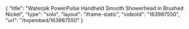 {
    "title": "Waterpik PowerPulse Handheld Smooth Showerhead in Brushed Nickel",
    "type": "solo",
    "layout": "iframe-static",
    "videoId": "163987550",
    "url": "\/tvpembed\/163987550"
}